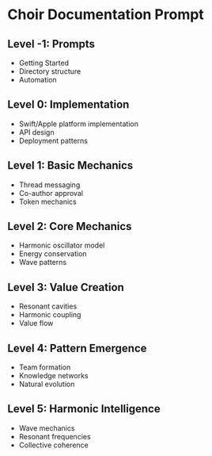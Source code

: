 # Choir Documentation Prompt

## Level -1: Prompts
- Getting Started
- Directory structure
- Automation

## Level 0: Implementation
- Swift/Apple platform implementation
- API design
- Deployment patterns

## Level 1: Basic Mechanics
- Thread messaging
- Co-author approval
- Token mechanics

## Level 2: Core Mechanics
- Harmonic oscillator model
- Energy conservation
- Wave patterns

## Level 3: Value Creation
- Resonant cavities
- Harmonic coupling
- Value flow

## Level 4: Pattern Emergence
- Team formation
- Knowledge networks
- Natural evolution

## Level 5: Harmonic Intelligence
- Wave mechanics
- Resonant frequencies
- Collective coherence
